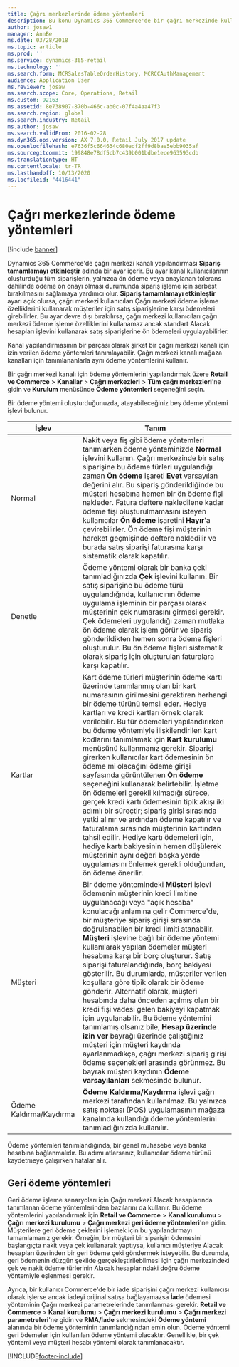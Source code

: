 ```yaml
---
title: Çağrı merkezlerinde ödeme yöntemleri
description: Bu konu Dynamics 365 Commerce'de bir çağrı merkezinde kullanabileceğiniz farklı ödeme yöntemlerini ele alır.
author: josaw1
manager: AnnBe
ms.date: 03/28/2018
ms.topic: article
ms.prod: ''
ms.service: dynamics-365-retail
ms.technology: ''
ms.search.form: MCRSalesTableOrderHistory, MCRCCAuthManagement
audience: Application User
ms.reviewer: josaw
ms.search.scope: Core, Operations, Retail
ms.custom: 92163
ms.assetid: 8e738907-870b-466c-ab0c-07f4a4aa47f3
ms.search.region: global
ms.search.industry: Retail
ms.author: josaw
ms.search.validFrom: 2016-02-28
ms.dyn365.ops.version: AX 7.0.0, Retail July 2017 update
ms.openlocfilehash: e7636f5c664634c680edf2ff9d8bae5ebb9035af
ms.sourcegitcommit: 199848e78df5cb7c439b001bdbe1ece963593cdb
ms.translationtype: HT
ms.contentlocale: tr-TR
ms.lasthandoff: 10/13/2020
ms.locfileid: "4416441"
---
```

# <a name="payment-methods-in-call-centers"></a>Çağrı merkezlerinde ödeme yöntemleri

[!include [banner](includes/banner.md)]

Dynamics 365 Commerce'de çağrı merkezi kanalı yapılandırması **Sipariş tamamlamayı etkinleştir** adında bir ayar içerir. Bu ayar kanal kullanıcılarının oluşturduğu tüm siparişlerin, yalnızca ön ödeme veya onaylanan tolerans dahilinde ödeme ön onayı olması durumunda sipariş işleme için serbest bırakılmasını sağlamaya yardımcı olur. **Sipariş tamamlamayı etkinleştir** ayarı açık olursa, çağrı merkezi kullanıcıları Çağrı merkezi ödeme işleme özelliklerini kullanarak müşteriler için satış siparişlerine karşı ödemeleri girebilirler. Bu ayar devre dışı bırakılırsa, çağrı merkezi kullanıcıları çağrı merkezi ödeme işleme özelliklerini kullanamaz ancak standart Alacak hesapları işlevini kullanarak satış siparişlerine ön ödemeleri uygulayabilirler.

Kanal yapılandırmasının bir parçası olarak şirket bir çağrı merkezi kanalı için izin verilen ödeme yöntemleri tanımlayabilir. Çağrı merkezi kanalı mağaza kanalları için tanımlananlarla aynı ödeme yöntemlerini kullanır.

Bir çağrı merkezi kanalı için ödeme yöntemlerini yapılandırmak üzere **Retail ve Commerce** \> **Kanallar** \> **Çağrı merkezleri** \> **Tüm çağrı merkezleri**'ne gidin ve **Kurulum** menüsünde **Ödeme yöntemleri** seçeneğini seçin.

Bir ödeme yöntemi oluşturduğunuzda, atayabileceğiniz beş ödeme yöntemi işlevi bulunur.

| İşlev            | Tanım |
|---------------------|-------------|
| Normal              | Nakit veya fiş gibi ödeme yöntemleri tanımlarken ödeme yönteminizde **Normal** işlevini kullanın. Çağrı merkezinde bir satış siparişine bu ödeme türleri uygulandığı zaman **Ön ödeme** işareti **Evet** varsayılan değerini alır. Bu sipariş gönderildiğinde bu müşteri hesabına hemen bir ön ödeme fişi nakleder. Fatura deftere nakledilene kadar ödeme fişi oluşturulmamasını isteyen kullanıcılar **Ön ödeme** işaretini **Hayır**'a çevirebilirler. Ön ödeme fişi müşterinin hareket geçmişinde deftere nakledilir ve burada satış siparişi faturasına karşı sistematik olarak kapatılır. |
| Denetle               | Ödeme yöntemi olarak bir banka çeki tanımladığınızda **Çek** işlevini kullanın. Bir satış siparişine bu ödeme türü uygulandığında, kullanıcının ödeme uygulama işleminin bir parçası olarak müşterinin çek numarasını girmesi gerekir. Çek ödemeleri uygulandığı zaman mutlaka ön ödeme olarak işlem görür ve sipariş gönderildikten hemen sonra ödeme fişleri oluşturulur. Bu ön ödeme fişleri sistematik olarak sipariş için oluşturulan faturalara karşı kapatılır. |
| Kartlar               | Kart ödeme türleri müşterinin ödeme kartı üzerinde tanımlanmış olan bir kart numarasının girilmesini gerektiren herhangi bir ödeme türünü temsil eder. Hediye kartları ve kredi kartları örnek olarak verilebilir. Bu tür ödemeleri yapılandırırken bu ödeme yöntemiyle ilişkilendirilen kart kodlarını tanımlamak için **Kart kurulumu** menüsünü kullanmanız gerekir. Siparişi girerken kullanıcılar kart ödemesinin ön ödeme mi olacağını ödeme girişi sayfasında görüntülenen **Ön ödeme** seçeneğini kullanarak belirtebilir. İşletme ön ödemeleri gerekli kılmadığı sürece, gerçek kredi kartı ödemesinin tipik akışı iki adımlı bir süreçtir; sipariş girişi sırasında yetki alınır ve ardından ödeme kapatılır ve faturalama sırasında müşterinin kartından tahsil edilir. Hediye kartı ödemeleri için, hediye kartı bakiyesinin hemen düşülerek müşterinin aynı değeri başka yerde uygulamasını önlemek gerekli olduğundan, ön ödeme önerilir. |
| Müşteri            | Bir ödeme yöntemindeki **Müşteri** işlevi ödemenin müşterinin kredi limitine uygulanacağı veya "açık hesaba" konulacağı anlamına gelir Commerce'de, bir müşteriye sipariş girişi sırasında doğrulanabilen bir kredi limiti atanabilir. **Müşteri** işlevine bağlı bir ödeme yöntemi kullanılarak yapılan ödemeler müşteri hesabına karşı bir borç oluşturur. Satış siparişi faturalandığında, borç bakiyesi gösterilir. Bu durumlarda, müşteriler verilen koşullara göre tipik olarak bir ödeme gönderir. Alternatif olarak, müşteri hesabında daha önceden açılmış olan bir kredi fişi vadesi gelen bakiyeyi kapatmak için uygulanabilir. Bu ödeme yöntemini tanımlamış olsanız bile, **Hesap üzerinde izin ver** bayrağı üzerinde çalıştığınız müşteri için müşteri kaydında ayarlanmadıkça, çağrı merkezi sipariş girişi ödeme seçenekleri arasında görünmez. Bu bayrak müşteri kaydının **Ödeme varsayılanları** sekmesinde bulunur. |
| Ödeme Kaldırma/Kaydırma | **Ödeme Kaldırma/Kaydırma** işlevi çağrı merkezi tarafından kullanılmaz. Bu yalnızca satış noktası (POS) uygulamasının mağaza kanalında kullandığı ödeme yöntemlerini tanımladığınızda kullanılır. |

Ödeme yöntemleri tanımlandığında, bir genel muhasebe veya banka hesabına bağlanmalıdır. Bu adımı atlarsanız, kullanıcılar ödeme türünü kaydetmeye çalışırken hatalar alır.

## <a name="refund-payment-methods"></a>Geri ödeme yöntemleri

Geri ödeme işleme senaryoları için Çağrı merkezi Alacak hesaplarında tanımlanan ödeme yöntemlerinden bazılarını da kullanır. Bu ödeme yöntemlerini yapılandırmak için **Retail ve Commerce** \> **Kanal kurulumu** \> **Çağrı merkezi kurulumu** \> **Çağrı merkezi geri ödeme yöntemleri**'ne gidin. Müşterilere geri ödeme çeklerini işlemek için bu yapılandırmayı tamamlamanız gerekir. Örneğin, bir müşteri bir siparişin ödemesini başlangıçta nakit veya çek kullanarak yaptıysa, kullanıcı müşteriye Alacak hesapları üzerinden bir geri ödeme çeki göndermek isteyebilir. Bu durumda, geri ödemenin düzgün şekilde gerçekleştirilebilmesi için çağrı merkezindeki çek ve nakit ödeme türlerinin Alacak hesaplarındaki doğru ödeme yöntemiyle eşlenmesi gerekir.

Ayrıca, bir kullanıcı Commerce'de bir iade siparişini çağrı merkezi kullanıcısı olarak işlerse ancak iadeyi orijinal satışa bağlayamazsa **İade** ödemesi yönteminin Çağrı merkezi parametrelerinde tanımlanması gerekir. **Retail ve Commerce** \> **Kanal kurulumu** \> **Çağrı merkezi kurulumu** \> **Çağrı merkezi parametreleri**'ne gidin ve **RMA/İade** sekmesindeki **Ödeme yöntemi** alanında bir ödeme yönteminin tanımlandığından emin olun. Ödeme yöntemi geri ödemeler için kullanılan ödeme yöntemi olacaktır. Genellikle, bir çek yöntemi veya müşteri hesabı yöntemi olarak tanımlanacaktır.


[!INCLUDE[footer-include](../includes/footer-banner.md)]